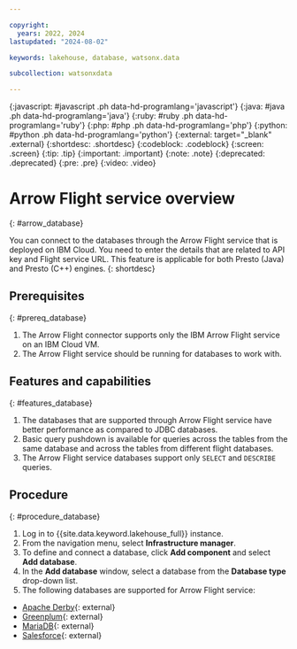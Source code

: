 ```yaml
---

copyright:
  years: 2022, 2024
lastupdated: "2024-08-02"

keywords: lakehouse, database, watsonx.data

subcollection: watsonxdata

---
```


{:javascript: #javascript .ph data-hd-programlang='javascript'}
{:java: #java .ph data-hd-programlang='java'}
{:ruby: #ruby .ph data-hd-programlang='ruby'}
{:php: #php .ph data-hd-programlang='php'}
{:python: #python .ph data-hd-programlang='python'}
{:external: target="_blank" .external}
{:shortdesc: .shortdesc}
{:codeblock: .codeblock}
{:screen: .screen}
{:tip: .tip}
{:important: .important}
{:note: .note}
{:deprecated: .deprecated}
{:pre: .pre}
{:video: .video}

# Arrow Flight service overview
{: #arrow_database}

You can connect to the databases through the Arrow Flight service that is deployed on IBM Cloud. You need to enter the details that are related to API key and Flight service URL. This feature is applicable for both Presto (Java) and Presto (C++) engines.
{: shortdesc}

## Prerequisites
{: #prereq_database}

1. The Arrow Flight connector supports only the IBM Arrow Flight service on an IBM Cloud VM.
2. The Arrow Flight service should be running for databases to work with.

## Features and capabilities
{: #features_database}

1. The databases that are supported through Arrow Flight service have better performance as compared to JDBC databases.
2. Basic query pushdown is available for queries across the tables from the same database and across the tables from different flight databases.
3. The Arrow Flight service databases support only `SELECT` and `DESCRIBE` queries.

## Procedure
{: #procedure_database}

1. Log in to {{site.data.keyword.lakehouse_full}} instance.
2. From the navigation menu, select **Infrastructure manager**.
3. To define and connect a database, click **Add component** and select **Add database**.
4. In the **Add database** window, select a database from the **Database type** drop-down list.
5. The following databases are supported for Arrow Flight service:
* [Apache Derby](watsonxdata?topic=watsonxdata-derby_database){: external}
* [Greenplum](watsonxdata?topic=watsonxdata-greenplum_database){: external}
* [MariaDB](watsonxdata?topic=watsonxdata-mariadb_database){: external}
* [Salesforce](watsonxdata?topic=watsonxdata-salesforce_database){: external}
